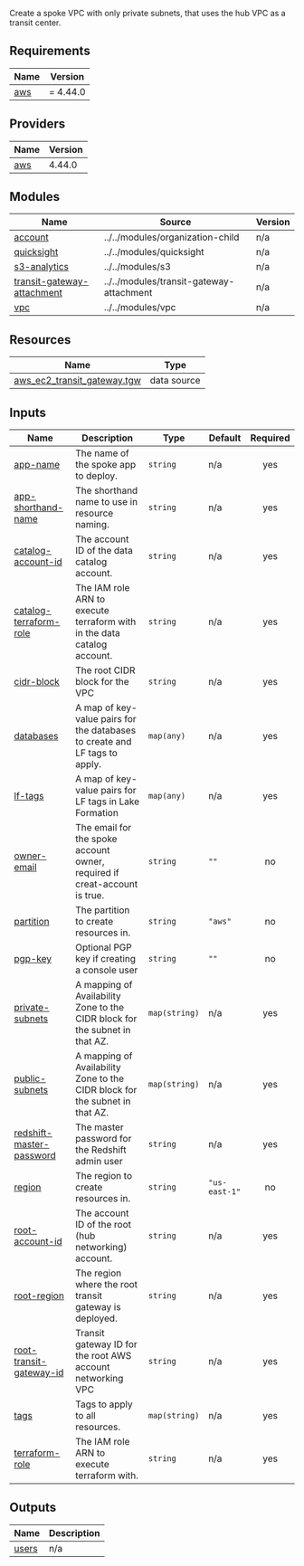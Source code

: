   Create a spoke VPC with only private subnets, that uses the hub VPC as a transit center.

## Requirements

| Name | Version |
|------|---------|
| <a name="requirement_aws"></a> [aws](#requirement\_aws) | = 4.44.0 |

## Providers

| Name | Version |
|------|---------|
| <a name="provider_aws"></a> [aws](#provider\_aws) | 4.44.0 |

## Modules

| Name | Source | Version |
|------|--------|---------|
| <a name="module_account"></a> [account](#module\_account) | ../../modules/organization-child | n/a |
| <a name="module_quicksight"></a> [quicksight](#module\_quicksight) | ../../modules/quicksight | n/a |
| <a name="module_s3-analytics"></a> [s3-analytics](#module\_s3-analytics) | ../../modules/s3 | n/a |
| <a name="module_transit-gateway-attachment"></a> [transit-gateway-attachment](#module\_transit-gateway-attachment) | ../../modules/transit-gateway-attachment | n/a |
| <a name="module_vpc"></a> [vpc](#module\_vpc) | ../../modules/vpc | n/a |

## Resources

| Name | Type |
|------|------|
| [aws_ec2_transit_gateway.tgw](https://registry.terraform.io/providers/hashicorp/aws/4.44.0/docs/data-sources/ec2_transit_gateway) | data source |

## Inputs

| Name | Description | Type | Default | Required |
|------|-------------|------|---------|:--------:|
| <a name="input_app-name"></a> [app-name](#input\_app-name) | The name of the spoke app to deploy. | `string` | n/a | yes |
| <a name="input_app-shorthand-name"></a> [app-shorthand-name](#input\_app-shorthand-name) | The shorthand name to use in resource naming. | `string` | n/a | yes |
| <a name="input_catalog-account-id"></a> [catalog-account-id](#input\_catalog-account-id) | The account ID of the data catalog account. | `string` | n/a | yes |
| <a name="input_catalog-terraform-role"></a> [catalog-terraform-role](#input\_catalog-terraform-role) | The IAM role ARN to execute terraform with in the data catalog account. | `string` | n/a | yes |
| <a name="input_cidr-block"></a> [cidr-block](#input\_cidr-block) | The root CIDR block for the VPC | `string` | n/a | yes |
| <a name="input_databases"></a> [databases](#input\_databases) | A map of key-value pairs for the databases to create and LF tags to apply. | `map(any)` | n/a | yes |
| <a name="input_lf-tags"></a> [lf-tags](#input\_lf-tags) | A map of key-value pairs for LF tags in Lake Formation | `map(any)` | n/a | yes |
| <a name="input_owner-email"></a> [owner-email](#input\_owner-email) | The email for the spoke account owner, required if creat-account is true. | `string` | `""` | no |
| <a name="input_partition"></a> [partition](#input\_partition) | The partition to create resources in. | `string` | `"aws"` | no |
| <a name="input_pgp-key"></a> [pgp-key](#input\_pgp-key) | Optional PGP key if creating a console user | `string` | `""` | no |
| <a name="input_private-subnets"></a> [private-subnets](#input\_private-subnets) | A mapping of Availability Zone to the CIDR block for the subnet in that AZ. | `map(string)` | n/a | yes |
| <a name="input_public-subnets"></a> [public-subnets](#input\_public-subnets) | A mapping of Availability Zone to the CIDR block for the subnet in that AZ. | `map(string)` | n/a | yes |
| <a name="input_redshift-master-password"></a> [redshift-master-password](#input\_redshift-master-password) | The master password for the Redshift admin user | `string` | n/a | yes |
| <a name="input_region"></a> [region](#input\_region) | The region to create resources in. | `string` | `"us-east-1"` | no |
| <a name="input_root-account-id"></a> [root-account-id](#input\_root-account-id) | The account ID of the root (hub networking) account. | `string` | n/a | yes |
| <a name="input_root-region"></a> [root-region](#input\_root-region) | The region where the root transit gateway is deployed. | `string` | n/a | yes |
| <a name="input_root-transit-gateway-id"></a> [root-transit-gateway-id](#input\_root-transit-gateway-id) | Transit gateway ID for the root AWS account networking VPC | `string` | n/a | yes |
| <a name="input_tags"></a> [tags](#input\_tags) | Tags to apply to all resources. | `map(string)` | n/a | yes |
| <a name="input_terraform-role"></a> [terraform-role](#input\_terraform-role) | The IAM role ARN to execute terraform with. | `string` | n/a | yes |

## Outputs

| Name | Description |
|------|-------------|
| <a name="output_users"></a> [users](#output\_users) | n/a |
